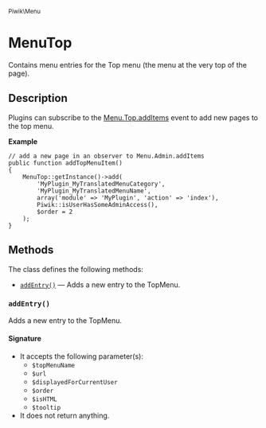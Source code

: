 <small>Piwik\Menu</small>

MenuTop
=======

Contains menu entries for the Top menu (the menu at the very top of the page).

Description
-----------

Plugins can subscribe to the [Menu.Top.addItems](#) event to add new pages to
the top menu.

**Example**

    // add a new page in an observer to Menu.Admin.addItems
    public function addTopMenuItem()
    {
        MenuTop::getInstance()->add(
            'MyPlugin_MyTranslatedMenuCategory',
            'MyPlugin_MyTranslatedMenuName',
            array('module' => 'MyPlugin', 'action' => 'index'),
            Piwik::isUserHasSomeAdminAccess(),
            $order = 2
        );
    }


Methods
-------

The class defines the following methods:

- [`addEntry()`](#addentry) &mdash; Adds a new entry to the TopMenu.

<a name="addentry" id="addentry"></a>
### `addEntry()`

Adds a new entry to the TopMenu.

#### Signature

- It accepts the following parameter(s):
    - `$topMenuName`
    - `$url`
    - `$displayedForCurrentUser`
    - `$order`
    - `$isHTML`
    - `$tooltip`
- It does not return anything.


